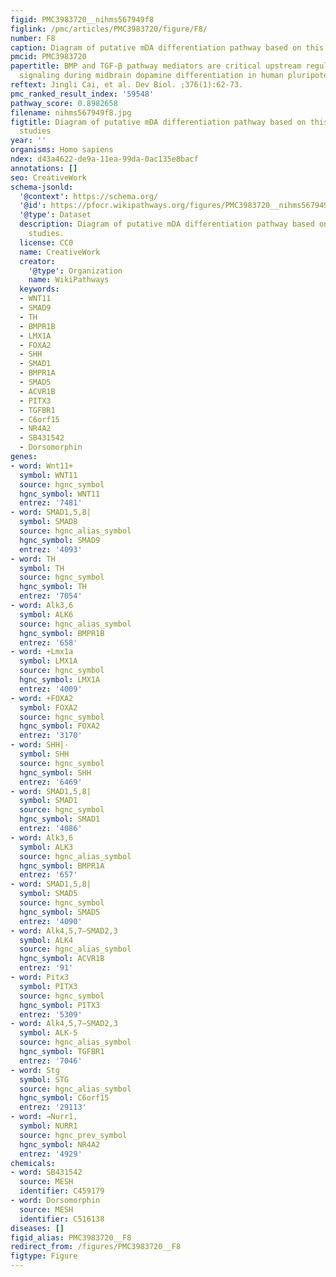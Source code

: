 ```yaml
---
figid: PMC3983720__nihms567949f8
figlink: /pmc/articles/PMC3983720/figure/F8/
number: F8
caption: Diagram of putative mDA differentiation pathway based on this and other studies.
pmcid: PMC3983720
papertitle: BMP and TGF-β pathway mediators are critical upstream regulators of Wnt
  signaling during midbrain dopamine differentiation in human pluripotent stem cells.
reftext: Jingli Cai, et al. Dev Biol. ;376(1):62-73.
pmc_ranked_result_index: '59548'
pathway_score: 0.8982658
filename: nihms567949f8.jpg
figtitle: Diagram of putative mDA differentiation pathway based on this and other
  studies
year: ''
organisms: Homo sapiens
ndex: d43a4622-de9a-11ea-99da-0ac135e8bacf
annotations: []
seo: CreativeWork
schema-jsonld:
  '@context': https://schema.org/
  '@id': https://pfocr.wikipathways.org/figures/PMC3983720__nihms567949f8.html
  '@type': Dataset
  description: Diagram of putative mDA differentiation pathway based on this and other
    studies.
  license: CC0
  name: CreativeWork
  creator:
    '@type': Organization
    name: WikiPathways
  keywords:
  - WNT11
  - SMAD9
  - TH
  - BMPR1B
  - LMX1A
  - FOXA2
  - SHH
  - SMAD1
  - BMPR1A
  - SMAD5
  - ACVR1B
  - PITX3
  - TGFBR1
  - C6orf15
  - NR4A2
  - SB431542
  - Dorsomorphin
genes:
- word: Wnt11+
  symbol: WNT11
  source: hgnc_symbol
  hgnc_symbol: WNT11
  entrez: '7481'
- word: SMAD1,5,8|
  symbol: SMAD8
  source: hgnc_alias_symbol
  hgnc_symbol: SMAD9
  entrez: '4093'
- word: TH
  symbol: TH
  source: hgnc_symbol
  hgnc_symbol: TH
  entrez: '7054'
- word: Alk3,6
  symbol: ALK6
  source: hgnc_alias_symbol
  hgnc_symbol: BMPR1B
  entrez: '658'
- word: +Lmx1a
  symbol: LMX1A
  source: hgnc_symbol
  hgnc_symbol: LMX1A
  entrez: '4009'
- word: +FOXA2
  symbol: FOXA2
  source: hgnc_symbol
  hgnc_symbol: FOXA2
  entrez: '3170'
- word: SHH|-
  symbol: SHH
  source: hgnc_symbol
  hgnc_symbol: SHH
  entrez: '6469'
- word: SMAD1,5,8|
  symbol: SMAD1
  source: hgnc_symbol
  hgnc_symbol: SMAD1
  entrez: '4086'
- word: Alk3,6
  symbol: ALK3
  source: hgnc_alias_symbol
  hgnc_symbol: BMPR1A
  entrez: '657'
- word: SMAD1,5,8|
  symbol: SMAD5
  source: hgnc_symbol
  hgnc_symbol: SMAD5
  entrez: '4090'
- word: Alk4,5,7–SMAD2,3
  symbol: ALK4
  source: hgnc_alias_symbol
  hgnc_symbol: ACVR1B
  entrez: '91'
- word: Pitx3
  symbol: PITX3
  source: hgnc_symbol
  hgnc_symbol: PITX3
  entrez: '5309'
- word: Alk4,5,7–SMAD2,3
  symbol: ALK-5
  source: hgnc_alias_symbol
  hgnc_symbol: TGFBR1
  entrez: '7046'
- word: Stg
  symbol: STG
  source: hgnc_alias_symbol
  hgnc_symbol: C6orf15
  entrez: '29113'
- word: →Nurr1,
  symbol: NURR1
  source: hgnc_prev_symbol
  hgnc_symbol: NR4A2
  entrez: '4929'
chemicals:
- word: SB431542
  source: MESH
  identifier: C459179
- word: Dorsomorphin
  source: MESH
  identifier: C516138
diseases: []
figid_alias: PMC3983720__F8
redirect_from: /figures/PMC3983720__F8
figtype: Figure
---
```

